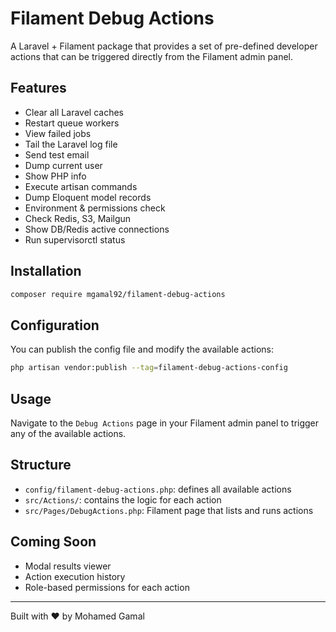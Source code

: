 # Filament Debug Actions

A Laravel + Filament package that provides a set of pre-defined developer actions that can be triggered directly from the Filament admin panel.

## Features

- Clear all Laravel caches
- Restart queue workers
- View failed jobs
- Tail the Laravel log file
- Send test email
- Dump current user
- Show PHP info
- Execute artisan commands
- Dump Eloquent model records
- Environment & permissions check
- Check Redis, S3, Mailgun
- Show DB/Redis active connections
- Run supervisorctl status

## Installation

```bash
composer require mgamal92/filament-debug-actions
```

## Configuration

You can publish the config file and modify the available actions:

```bash
php artisan vendor:publish --tag=filament-debug-actions-config
```

## Usage

Navigate to the `Debug Actions` page in your Filament admin panel to trigger any of the available actions.

## Structure

- `config/filament-debug-actions.php`: defines all available actions
- `src/Actions/`: contains the logic for each action
- `src/Pages/DebugActions.php`: Filament page that lists and runs actions

## Coming Soon

- Modal results viewer
- Action execution history
- Role-based permissions for each action

---

Built with ❤️ by Mohamed Gamal
